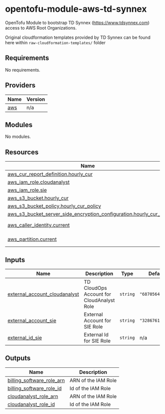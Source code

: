 

<!-- BEGIN_TF_DOCS -->
# opentofu-module-aws-td-synnex

OpenTofu Module to bootstrap TD Synnex (https://www.tdsynnex.com) access to AWS Root Organizations.

Original cloudformation templates provided by TD Synnex can be found here within `raw-cloudformation-templates/` folder

## Requirements

No requirements.

## Providers

| Name | Version |
|------|---------|
| <a name="provider_aws"></a> [aws](#provider\_aws) | n/a |

## Modules

No modules.

## Resources

| Name | Type |
|------|------|
| [aws_cur_report_definition.hourly_cur](https://registry.terraform.io/providers/hashicorp/aws/latest/docs/resources/cur_report_definition) | resource |
| [aws_iam_role.cloudanalyst](https://registry.terraform.io/providers/hashicorp/aws/latest/docs/resources/iam_role) | resource |
| [aws_iam_role.sie](https://registry.terraform.io/providers/hashicorp/aws/latest/docs/resources/iam_role) | resource |
| [aws_s3_bucket.hourly_cur](https://registry.terraform.io/providers/hashicorp/aws/latest/docs/resources/s3_bucket) | resource |
| [aws_s3_bucket_policy.hourly_cur_policy](https://registry.terraform.io/providers/hashicorp/aws/latest/docs/resources/s3_bucket_policy) | resource |
| [aws_s3_bucket_server_side_encryption_configuration.hourly_cur_sse](https://registry.terraform.io/providers/hashicorp/aws/latest/docs/resources/s3_bucket_server_side_encryption_configuration) | resource |
| [aws_caller_identity.current](https://registry.terraform.io/providers/hashicorp/aws/latest/docs/data-sources/caller_identity) | data source |
| [aws_partition.current](https://registry.terraform.io/providers/hashicorp/aws/latest/docs/data-sources/partition) | data source |

## Inputs

| Name | Description | Type | Default | Required |
|------|-------------|------|---------|:--------:|
| <a name="input_external_account_cloudanalyst"></a> [external\_account\_cloudanalyst](#input\_external\_account\_cloudanalyst) | TD CloudOps Account for CloudAnalyst Role | `string` | `"687056495944"` | no |
| <a name="input_external_account_sie"></a> [external\_account\_sie](#input\_external\_account\_sie) | External Account for SIE Role | `string` | `"328676173091"` | no |
| <a name="input_external_id_sie"></a> [external\_id\_sie](#input\_external\_id\_sie) | External Id for SIE Role | `string` | n/a | yes |

## Outputs

| Name | Description |
|------|-------------|
| <a name="output_billing_software_role_arn"></a> [billing\_software\_role\_arn](#output\_billing\_software\_role\_arn) | ARN of the IAM Role |
| <a name="output_billing_software_role_id"></a> [billing\_software\_role\_id](#output\_billing\_software\_role\_id) | Id of the IAM Role |
| <a name="output_cloudanalyst_role_arn"></a> [cloudanalyst\_role\_arn](#output\_cloudanalyst\_role\_arn) | ARN of the IAM Role |
| <a name="output_cloudanalyst_role_id"></a> [cloudanalyst\_role\_id](#output\_cloudanalyst\_role\_id) | Id of the IAM Role |
<!-- END_TF_DOCS -->